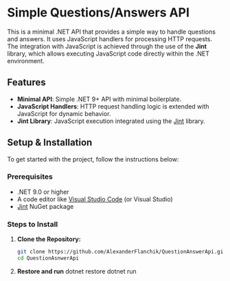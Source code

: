 
# Simple Questions/Answers API

This is a minimal .NET API that provides a simple way to handle questions and answers. It uses JavaScript handlers for processing HTTP requests. The integration with JavaScript is achieved through the use of the **Jint** library, which allows executing JavaScript code directly within the .NET environment.

## Features

- **Minimal API**: Simple .NET 9+ API with minimal boilerplate.
- **JavaScript Handlers**: HTTP request handling logic is extended with JavaScript for dynamic behavior.
- **Jint Library**: JavaScript execution integrated using the [Jint](https://github.com/sebastienros/jint) library.

## Setup & Installation

To get started with the project, follow the instructions below:

### Prerequisites

- .NET 9.0 or higher
- A code editor like [Visual Studio Code](https://code.visualstudio.com/) (or Visual Studio)
- [Jint](https://github.com/sebastienros/jint) NuGet package

### Steps to Install

1. **Clone the Repository:**

   ```bash
   git clone https://github.com/AlexanderFlanchik/QuestionAnswerApi.git
   cd QuestionAsnwerApi
2. **Restore and run**
    dotnet restore
    dotnet run
